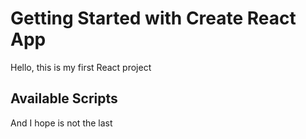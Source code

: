 # Getting Started with Create React App

Hello, this is my first React project

## Available Scripts

And I hope is not the last